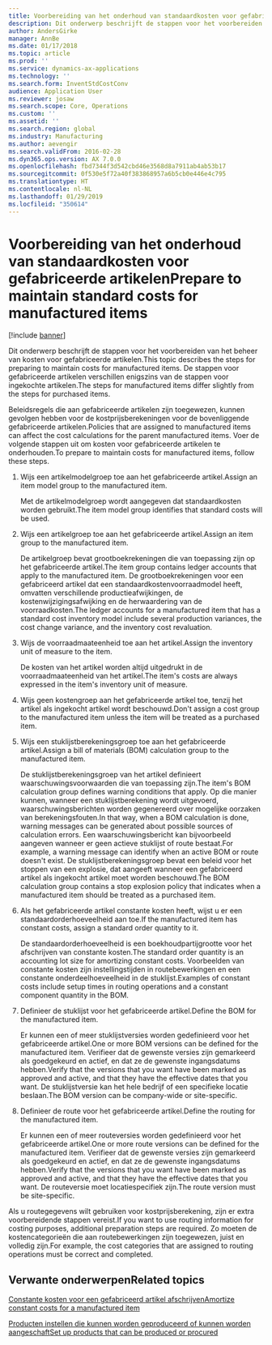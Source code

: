 ```yaml
---
title: Voorbereiding van het onderhoud van standaardkosten voor gefabriceerde artikelen
description: Dit onderwerp beschrijft de stappen voor het voorbereiden van het beheer van kosten voor gefabriceerde artikelen.
author: AndersGirke
manager: AnnBe
ms.date: 01/17/2018
ms.topic: article
ms.prod: ''
ms.service: dynamics-ax-applications
ms.technology: ''
ms.search.form: InventStdCostConv
audience: Application User
ms.reviewer: josaw
ms.search.scope: Core, Operations
ms.custom: ''
ms.assetid: ''
ms.search.region: global
ms.industry: Manufacturing
ms.author: aevengir
ms.search.validFrom: 2016-02-28
ms.dyn365.ops.version: AX 7.0.0
ms.openlocfilehash: fbd7344f3d542cbd46e3568d8a7911ab4ab53b17
ms.sourcegitcommit: 0f530e5f72a40f383868957a6b5cb0e446e4c795
ms.translationtype: HT
ms.contentlocale: nl-NL
ms.lasthandoff: 01/29/2019
ms.locfileid: "350614"
---
```

# <a name="prepare-to-maintain-standard-costs-for-manufactured-items"></a><span data-ttu-id="d2c42-103">Voorbereiding van het onderhoud van standaardkosten voor gefabriceerde artikelen</span><span class="sxs-lookup"><span data-stu-id="d2c42-103">Prepare to maintain standard costs for manufactured items</span></span>

[!include [banner](../includes/banner.md)]

<span data-ttu-id="d2c42-104">Dit onderwerp beschrijft de stappen voor het voorbereiden van het beheer van kosten voor gefabriceerde artikelen.</span><span class="sxs-lookup"><span data-stu-id="d2c42-104">This topic describes the steps for preparing to maintain costs for manufactured items.</span></span> <span data-ttu-id="d2c42-105">De stappen voor gefabriceerde artikelen verschillen enigszins van de stappen voor ingekochte artikelen.</span><span class="sxs-lookup"><span data-stu-id="d2c42-105">The steps for manufactured items differ slightly from the steps for purchased items.</span></span>

<span data-ttu-id="d2c42-106">Beleidsregels die aan gefabriceerde artikelen zijn toegewezen, kunnen gevolgen hebben voor de kostprijsberekeningen voor de bovenliggende gefabriceerde artikelen.</span><span class="sxs-lookup"><span data-stu-id="d2c42-106">Policies that are assigned to manufactured items can affect the cost calculations for the parent manufactured items.</span></span> <span data-ttu-id="d2c42-107">Voer de volgende stappen uit om kosten voor gefabriceerde artikelen te onderhouden.</span><span class="sxs-lookup"><span data-stu-id="d2c42-107">To prepare to maintain costs for manufactured items, follow these steps.</span></span>

1. <span data-ttu-id="d2c42-108">Wijs een artikelmodelgroep toe aan het gefabriceerde artikel.</span><span class="sxs-lookup"><span data-stu-id="d2c42-108">Assign an item model group to the manufactured item.</span></span> 

   <span data-ttu-id="d2c42-109">Met de artikelmodelgroep wordt aangegeven dat standaardkosten worden gebruikt.</span><span class="sxs-lookup"><span data-stu-id="d2c42-109">The item model group identifies that standard costs will be used.</span></span>

2. <span data-ttu-id="d2c42-110">Wijs een artikelgroep toe aan het gefabriceerde artikel.</span><span class="sxs-lookup"><span data-stu-id="d2c42-110">Assign an item group to the manufactured item.</span></span> 

   <span data-ttu-id="d2c42-111">De artikelgroep bevat grootboekrekeningen die van toepassing zijn op het gefabriceerde artikel.</span><span class="sxs-lookup"><span data-stu-id="d2c42-111">The item group contains ledger accounts that apply to the manufactured item.</span></span> <span data-ttu-id="d2c42-112">De grootboekrekeningen voor een gefabriceerd artikel dat een standaardkostenvoorraadmodel heeft, omvatten verschillende productieafwijkingen, de kostenwijzigingsafwijking en de herwaardering van de voorraadkosten.</span><span class="sxs-lookup"><span data-stu-id="d2c42-112">The ledger accounts for a manufactured item that has a standard cost inventory model include several production variances, the cost change variance, and the inventory cost revaluation.</span></span>

3. <span data-ttu-id="d2c42-113">Wijs de voorraadmaateenheid toe aan het artikel.</span><span class="sxs-lookup"><span data-stu-id="d2c42-113">Assign the inventory unit of measure to the item.</span></span> 

   <span data-ttu-id="d2c42-114">De kosten van het artikel worden altijd uitgedrukt in de voorraadmaateenheid van het artikel.</span><span class="sxs-lookup"><span data-stu-id="d2c42-114">The item's costs are always expressed in the item's inventory unit of measure.</span></span>

4. <span data-ttu-id="d2c42-115">Wijs geen kostengroep aan het gefabriceerde artikel toe, tenzij het artikel als ingekocht artikel wordt beschouwd.</span><span class="sxs-lookup"><span data-stu-id="d2c42-115">Don't assign a cost group to the manufactured item unless the item will be treated as a purchased item.</span></span>

5. <span data-ttu-id="d2c42-116">Wijs een stuklijstberekeningsgroep toe aan het gefabriceerde artikel.</span><span class="sxs-lookup"><span data-stu-id="d2c42-116">Assign a bill of materials (BOM) calculation group to the manufactured item.</span></span> 

   <span data-ttu-id="d2c42-117">De stuklijstberekeningsgroep van het artikel definieert waarschuwingsvoorwaarden die van toepassing zijn.</span><span class="sxs-lookup"><span data-stu-id="d2c42-117">The item's BOM calculation group defines warning conditions that apply.</span></span> <span data-ttu-id="d2c42-118">Op die manier kunnen, wanneer een stuklijstberekening wordt uitgevoerd, waarschuwingsberichten worden gegenereerd over mogelijke oorzaken van berekeningsfouten.</span><span class="sxs-lookup"><span data-stu-id="d2c42-118">In that way, when a BOM calculation is done, warning messages can be generated about possible sources of calculation errors.</span></span> <span data-ttu-id="d2c42-119">Een waarschuwingsbericht kan bijvoorbeeld aangeven wanneer er geen actieve stuklijst of route bestaat.</span><span class="sxs-lookup"><span data-stu-id="d2c42-119">For example, a warning message can identify when an active BOM or route doesn't exist.</span></span> <span data-ttu-id="d2c42-120">De stuklijstberekeningsgroep bevat een beleid voor het stoppen van een explosie, dat aangeeft wanneer een gefabriceerd artikel als ingekocht artikel moet worden beschouwd.</span><span class="sxs-lookup"><span data-stu-id="d2c42-120">The BOM calculation group contains a stop explosion policy that indicates when a manufactured item should be treated as a purchased item.</span></span>

6. <span data-ttu-id="d2c42-121">Als het gefabriceerde artikel constante kosten heeft, wijst u er een standaardorderhoeveelheid aan toe.</span><span class="sxs-lookup"><span data-stu-id="d2c42-121">If the manufactured item has constant costs, assign a standard order quantity to it.</span></span> 

   <span data-ttu-id="d2c42-122">De standaardorderhoeveelheid is een boekhoudpartijgrootte voor het afschrijven van constante kosten.</span><span class="sxs-lookup"><span data-stu-id="d2c42-122">The standard order quantity is an accounting lot size for amortizing constant costs.</span></span> <span data-ttu-id="d2c42-123">Voorbeelden van constante kosten zijn instellingstijden in routebewerkingen en een constante onderdeelhoeveelheid in de stuklijst.</span><span class="sxs-lookup"><span data-stu-id="d2c42-123">Examples of constant costs include setup times in routing operations and a constant component quantity in the BOM.</span></span>

7. <span data-ttu-id="d2c42-124">Definieer de stuklijst voor het gefabriceerde artikel.</span><span class="sxs-lookup"><span data-stu-id="d2c42-124">Define the BOM for the manufactured item.</span></span> 

   <span data-ttu-id="d2c42-125">Er kunnen een of meer stuklijstversies worden gedefinieerd voor het gefabriceerde artikel.</span><span class="sxs-lookup"><span data-stu-id="d2c42-125">One or more BOM versions can be defined for the manufactured item.</span></span> <span data-ttu-id="d2c42-126">Verifieer dat de gewenste versies zijn gemarkeerd als goedgekeurd en actief, en dat ze de gewenste ingangsdatums hebben.</span><span class="sxs-lookup"><span data-stu-id="d2c42-126">Verify that the versions that you want have been marked as approved and active, and that they have the effective dates that you want.</span></span> <span data-ttu-id="d2c42-127">De stuklijstversie kan het hele bedrijf of een specifieke locatie beslaan.</span><span class="sxs-lookup"><span data-stu-id="d2c42-127">The BOM version can be company-wide or site-specific.</span></span>

8. <span data-ttu-id="d2c42-128">Definieer de route voor het gefabriceerde artikel.</span><span class="sxs-lookup"><span data-stu-id="d2c42-128">Define the routing for the manufactured item.</span></span> 

   <span data-ttu-id="d2c42-129">Er kunnen een of meer routeversies worden gedefinieerd voor het gefabriceerde artikel.</span><span class="sxs-lookup"><span data-stu-id="d2c42-129">One or more route versions can be defined for the manufactured item.</span></span> <span data-ttu-id="d2c42-130">Verifieer dat de gewenste versies zijn gemarkeerd als goedgekeurd en actief, en dat ze de gewenste ingangsdatums hebben.</span><span class="sxs-lookup"><span data-stu-id="d2c42-130">Verify that the versions that you want have been marked as approved and active, and that they have the effective dates that you want.</span></span> <span data-ttu-id="d2c42-131">De routeversie moet locatiespecifiek zijn.</span><span class="sxs-lookup"><span data-stu-id="d2c42-131">The route version must be site-specific.</span></span>

<span data-ttu-id="d2c42-132">Als u routegegevens wilt gebruiken voor kostprijsberekening, zijn er extra voorbereidende stappen vereist.</span><span class="sxs-lookup"><span data-stu-id="d2c42-132">If you want to use routing information for costing purposes, additional preparation steps are required.</span></span> <span data-ttu-id="d2c42-133">Zo moeten de kostencategorieën die aan routebewerkingen zijn toegewezen, juist en volledig zijn.</span><span class="sxs-lookup"><span data-stu-id="d2c42-133">For example, the cost categories that are assigned to routing operations must be correct and completed.</span></span>

<a name="related-topics"></a><span data-ttu-id="d2c42-134">Verwante onderwerpen</span><span class="sxs-lookup"><span data-stu-id="d2c42-134">Related topics</span></span>
--------

[<span data-ttu-id="d2c42-135">Constante kosten voor een gefabriceerd artikel afschrijven</span><span class="sxs-lookup"><span data-stu-id="d2c42-135">Amortize constant costs for a manufactured item</span></span>](amortize-constant-costs-manufactured-item.md)

[<span data-ttu-id="d2c42-136">Producten instellen die kunnen worden geproduceerd of kunnen worden aangeschaft</span><span class="sxs-lookup"><span data-stu-id="d2c42-136">Set up products that can be produced or procured</span></span>](manufactured-items-treated-as-purchased-items.md)

